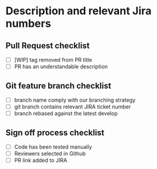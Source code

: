 # Description and relevant Jira numbers

## Pull Request checklist

- [ ] [WIP] tag removed from PR title
- [ ] PR has an understandable description

## Git feature branch checklist

- [ ] branch name comply with our branching strategy
- [ ] git branch contains relevant JIRA ticket number
- [ ] branch rebased against the latest develop

## Sign off process checklist

- [ ] Code has been tested manually
- [ ] Reviewers selected in Github
- [ ] PR link added to JIRA
